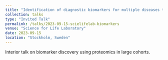 ```yaml
---
title: "Identification of diagnostic biomarkers for multiple diseases through proteomics analysis in a large cohort"
collection: talks
type: "Invited Talk"
permalink: /talks/2023-09-15-scielifelab-biomarkers
venue: "Science for Life Laboratory"
date: 2023-09-15
location: "Stockholm, Sweden"
---
```


Interior talk on biomarker discovery using proteomics in large cohorts.
